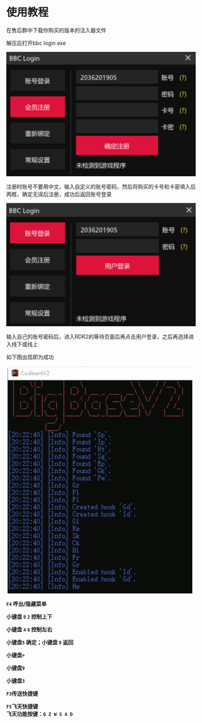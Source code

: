 # 使用教程

在售后群中下载你购买的版本的注入器文件

解压后打开bbc login.exe

![](<../../../.gitbook/assets/image (62).png>)

注册时账号不要用中文，输入自定义的账号密码，然后将购买的卡号和卡密填入后两框，确定无误后注册，成功后返回账号登录

![](<../../../.gitbook/assets/image (22).png>)

输入自己的账号密码后，进入RDR2的等待页面后再点击用户登录，之后再选择进入线下或线上

如下图出现即为成功

![](<../../../.gitbook/assets/image (43).png>)

**`F4` 呼出/隐藏菜单**

**小键盘 `8`  `2` 控制上下**

**小键盘 `4`  `6` 控制左右**&#x20;

**小键盘`5` 确定；小键盘 `0` 返回**

**小键盘`+`**

**小键盘`9`**

**小键盘`3`**

**`F3`传送快捷键**

**`F5`飞天快捷键**\
**飞天功能按键：`Q Z W S A D`**
